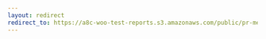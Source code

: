 ```yaml
---
layout: redirect
redirect_to: https://a8c-woo-test-reports.s3.amazonaws.com/public/pr-merge/43082/e2e/index.html
---
```

